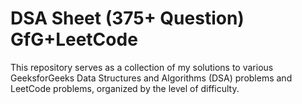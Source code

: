 # DSA Sheet (375+ Question) GfG+LeetCode
This repository serves as a collection of my solutions to various GeeksforGeeks Data Structures and Algorithms (DSA) problems and LeetCode problems, organized by the level of difficulty. 
